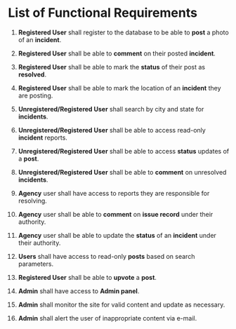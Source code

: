 # List of Functional Requirements

1. **Registered User** shall register to the database to be able to **post** a photo of an **incident**.

2. **Registered User** shall be able to **comment** on their posted **incident**.

3. **Registered User** shall be able to mark the **status** of their post as **resolved**.

4. **Registered User** shall be able to mark the location of an **incident** they are posting. 

5. **Unregistered/Registered User** shall search by city and state for **incidents**.

6. **Unregistered/Registered User** shall be able to access read-only **incident** reports.

7. **Unregistered/Registered User** shall be able to access **status** updates of a **post**.

8. **Unregistered/Registered User** shall be able to **comment** on unresolved **incidents**.

9. **Agency** user shall have access to reports they are responsible for resolving. 

10. **Agency** user shall be able to **comment** on **issue record** under their authority.

11. **Agency** user shall be able to update the **status** of an **incident** under their authority.  

12. **Users** shall have access to read-only **posts** based on search parameters.

13. **Registered User** shall be able to **upvote** a **post**. 

14. **Admin** shall have access to **Admin panel**. 

15. **Admin** shall monitor the site for valid content and update as necessary. 

16. **Admin** shall alert the user of inappropriate content via e-mail.
